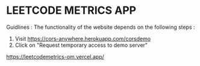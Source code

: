 # LEETCODE METRICS APP

Guidlines :
The functionality of the website depends on the following steps :

1. Visit https://cors-anywhere.herokuapp.com/corsdemo
2. Click on "Request temporary access to demo server"

https://leetcodemetrics-om.vercel.app/
